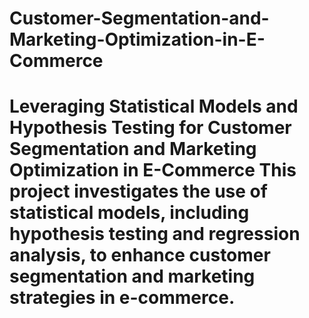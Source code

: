 # Customer-Segmentation-and-Marketing-Optimization-in-E-Commerce
# Leveraging Statistical Models and Hypothesis Testing for Customer Segmentation and Marketing Optimization in E-Commerce  This project investigates the use of statistical models, including hypothesis testing and regression analysis, to enhance customer segmentation and marketing strategies in e-commerce.
